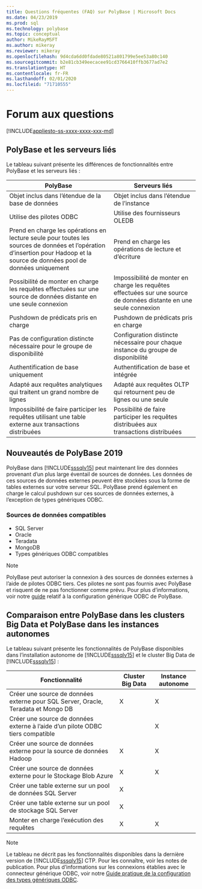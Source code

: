 ```yaml
---
title: Questions fréquentes (FAQ) sur PolyBase | Microsoft Docs
ms.date: 04/23/2019
ms.prod: sql
ms.technology: polybase
ms.topic: conceptual
author: MikeRayMSFT
ms.author: mikeray
ms.reviewer: mikeray
ms.openlocfilehash: 9d4cda6dd0fdade80521a801799e5ee53a80c140
ms.sourcegitcommit: b2e81cb349eecacee91cd3766410ffb3677ad7e2
ms.translationtype: HT
ms.contentlocale: fr-FR
ms.lasthandoff: 02/01/2020
ms.locfileid: "71710555"
---
```

# <a name="frequently-asked-questions"></a>Forum aux questions

[!INCLUDE[appliesto-ss-xxxx-xxxx-xxx-md](../../includes/appliesto-ss-xxxx-xxxx-xxx-md.md)]

## <a name="polybase-vs-linked-servers"></a>PolyBase et les serveurs liés
Le tableau suivant présente les différences de fonctionnalités entre PolyBase et les serveurs liés :

|PolyBase | Serveurs liés|
|--------------------------|--------------------------|  
|Objet inclus dans l’étendue de la base de données|Objet inclus dans l’étendue de l’instance|
|Utilise des pilotes ODBC|Utilise des fournisseurs OLEDB|
|Prend en charge les opérations en lecture seule pour toutes les sources de données et l’opération d’insertion pour Hadoop et la source de données pool de données uniquement|Prend en charge les opérations de lecture et d’écriture|
|Possibilité de monter en charge les requêtes effectuées sur une source de données distante en une seule connexion |Impossibilité de monter en charge les requêtes effectuées sur une source de données distante en une seule connexion|
|Pushdown de prédicats pris en charge|Pushdown de prédicats pris en charge|
|Pas de configuration distincte nécessaire pour le groupe de disponibilité|Configuration distincte nécessaire pour chaque instance du groupe de disponibilité|
|Authentification de base uniquement|Authentification de base et intégrée|
|Adapté aux requêtes analytiques qui traitent un grand nombre de lignes|Adapté aux requêtes OLTP qui retournent peu de lignes ou une seule|
|Impossibilité de faire participer les requêtes utilisant une table externe aux transactions distribuées|Possibilité de faire participer les requêtes distribuées aux transactions distribuées|

## <a name="whats-new-in-polybase-2019"></a>Nouveautés de PolyBase 2019 

PolyBase dans [!INCLUDE[sssqlv15](../../includes/sssqlv15-md.md)] peut maintenant lire des données provenant d’un plus large éventail de sources de données. Les données de ces sources de données externes peuvent être stockées sous la forme de tables externes sur votre serveur SQL. PolyBase prend également en charge le calcul pushdown sur ces sources de données externes, à l’exception de types génériques ODBC.

### <a name="compatible-data-sources"></a>Sources de données compatibles

- SQL Server
- Oracle
- Teradata
- MongoDB
- Types génériques ODBC compatibles
  
> [!NOTE]
> PolyBase peut autoriser la connexion à des sources de données externes à l’aide de pilotes ODBC tiers. Ces pilotes ne sont pas fournis avec PolyBase et risquent de ne pas fonctionner comme prévu. Pour plus d’informations, voir notre [guide](../../relational-databases/polybase/polybase-configure-odbc-generic.md) relatif à la configuration générique ODBC de PolyBase.  

## <a name="polybase-in-big-data-clusters-vs-polybase-in-stand-alone-instances"></a>Comparaison entre PolyBase dans les clusters Big Data et PolyBase dans les instances autonomes

Le tableau suivant présente les fonctionnalités de PolyBase disponibles dans l’installation autonome de [!INCLUDE[sssqlv15](../../includes/sssqlv15-md.md)] et le cluster Big Data de [!INCLUDE[sssqlv15](../../includes/sssqlv15-md.md)] :

|Fonctionnalité |Cluster Big Data|Instance autonome|
|--------------------------|--------------------------|---------|   
|Créer une source de données externe pour SQL Server, Oracle, Teradata et Mongo DB |X|X |
|Créer une source de données externe à l’aide d’un pilote ODBC tiers compatible | | X|
|Créer une source de données externe pour la source de données Hadoop | X| X|
|Créer une source de données externe pour le Stockage Blob Azure | X| X|
|Créer une table externe sur un pool de données SQL Server | X| |
|Créer une table externe sur un pool de stockage SQL Server | X| |
|Monter en charge l’exécution des requêtes | X| X|

> [!NOTE]
>Le tableau ne décrit pas les fonctionnalités disponibles dans la dernière version de [!INCLUDE[sssqlv15](../../includes/sssqlv15-md.md)] CTP. Pour les connaître, voir les notes de publication. Pour plus d’informations sur les connexions établies avec le connecteur générique ODBC, voir notre [Guide pratique de la configuration des types génériques ODBC](polybase-configure-odbc-generic.md).